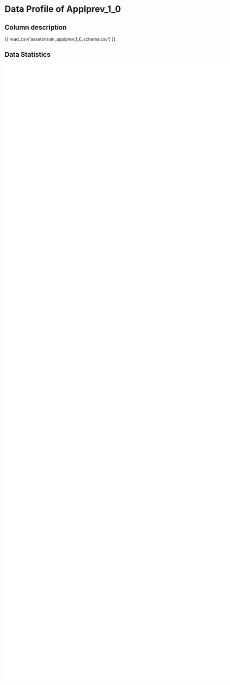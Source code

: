# Data Profile of Applprev_1_0

## Column description

{{ read_csv('assets/train_applprev_1_0_schema.csv') }}

## Data Statistics

<iframe width=2800, height=2000 frameBorder=0 src="../assets/train_applprev_1_0_report.html"></iframe>

    